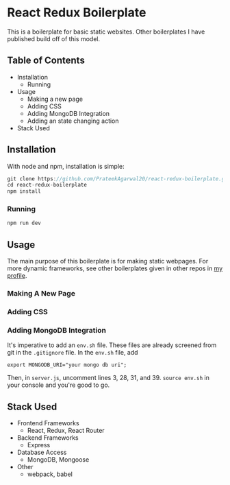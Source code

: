 # React Redux Boilerplate
This is a boilerplate for basic static websites. Other boilerplates I have published build off of this model.

## Table of Contents
* Installation
  * Running
* Usage
  * Making a new page
  * Adding CSS
  * Adding MongoDB Integration
  * Adding an state changing action
* Stack Used



## Installation
With node and npm, installation is simple:
```javascript
git clone https://github.com/PrateekAgarwal20/react-redux-boilerplate.git
cd react-redux-boilerplate
npm install
```
### Running
``` javascript
npm run dev
```
## Usage
The main purpose of this boilerplate is for making static webpages. For more dynamic frameworks, see other boilerplates given in other repos in [my profile](https://github.com/PrateekAgarwal20).

### Making A New Page

### Adding CSS

### Adding MongoDB Integration
It's imperative to add an `env.sh` file. These files are already screened from git in the `.gitignore` file. In the `env.sh` file, add
```
export MONGODB_URI="your mongo db uri";
```
Then, in `server.js`, uncomment lines 3, 28, 31, and 39. `source env.sh` in your console and you're good to go.

## Stack Used
* Frontend Frameworks
  * React, Redux, React Router
* Backend Frameworks
  * Express
* Database Access
  * MongoDB, Mongoose
* Other
  * webpack, babel
